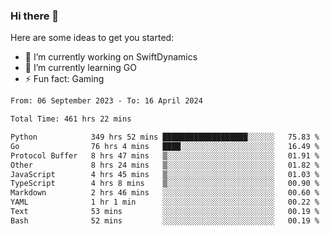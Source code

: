 ### Hi there 👋

Here are some ideas to get you started:

- 🔭 I’m currently working on SwiftDynamics
- 🌱 I’m currently learning GO
-  ⚡ Fun fact: Gaming
  
  <!--
- 👯 I’m looking to collaborate on ...
- 🤔 I’m looking for help with ...
- 💬 Ask me about ...
- 📫 How to reach me: ...
- 😄 Pronouns: ...
-->

<!--START_SECTION:waka-->

```txt
From: 06 September 2023 - To: 16 April 2024

Total Time: 461 hrs 22 mins

Python            349 hrs 52 mins ███████████████████░░░░░░   75.83 %
Go                76 hrs 4 mins   ████░░░░░░░░░░░░░░░░░░░░░   16.49 %
Protocol Buffer   8 hrs 47 mins   ▒░░░░░░░░░░░░░░░░░░░░░░░░   01.91 %
Other             8 hrs 24 mins   ▒░░░░░░░░░░░░░░░░░░░░░░░░   01.82 %
JavaScript        4 hrs 45 mins   ▒░░░░░░░░░░░░░░░░░░░░░░░░   01.03 %
TypeScript        4 hrs 8 mins    ▒░░░░░░░░░░░░░░░░░░░░░░░░   00.90 %
Markdown          2 hrs 46 mins   ░░░░░░░░░░░░░░░░░░░░░░░░░   00.60 %
YAML              1 hr 1 min      ░░░░░░░░░░░░░░░░░░░░░░░░░   00.22 %
Text              53 mins         ░░░░░░░░░░░░░░░░░░░░░░░░░   00.19 %
Bash              52 mins         ░░░░░░░░░░░░░░░░░░░░░░░░░   00.19 %
```

<!--END_SECTION:waka-->
